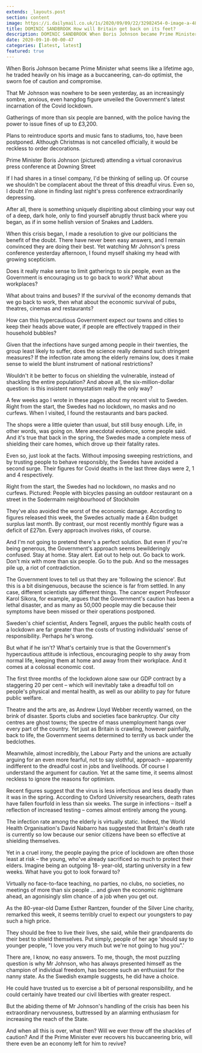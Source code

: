 ```yaml
---
extends: _layouts.post
section: content
image: https://i.dailymail.co.uk/1s/2020/09/09/22/32982454-0-image-a-48_1599686271860.jpg 
title: DOMINIC SANDBROOK How will Britain get back on its feet?  
description: DOMINIC SANDBROOK When Boris Johnson became Prime Minister, he traded heavily on his image as a buccaneering, can-do optimist, the sworn foe of caution and compromise. 
date: 2020-09-10-00-00-47 
categories: [latest, latest] 
featured: true 
--- 
```

When Boris Johnson became Prime Minister what seems like a lifetime ago, he traded heavily on his image as a buccaneering, can-do optimist, the sworn foe of caution and compromise. 

That Mr Johnson was nowhere to be seen yesterday, as an increasingly sombre, anxious, even hangdog figure unveiled the Government's latest incarnation of the Covid lockdown. 

Gatherings of more than six people are banned, with the police having the power to issue fines of up to £3,200. 

Plans to reintroduce sports and music fans to stadiums, too, have been postponed. Although Christmas is not cancelled officially, it would be reckless to order decorations. 

Prime Minister Boris Johnson (pictured) attending a virtual coronavirus press conference at Downing Street 

If I had shares in a tinsel company, I'd be thinking of selling up. Of course we shouldn't be complacent about the threat of this dreadful virus. Even so, I doubt I'm alone in finding last night's press conference extraordinarily depressing. 

After all, there is something uniquely dispiriting about climbing your way out of a deep, dark hole, only to find yourself abruptly thrust back where you began, as if in some hellish version of Snakes and Ladders. 

When this crisis began, I made a resolution to give our politicians the benefit of the doubt. There have never been easy answers, and I remain convinced they are doing their best. Yet watching Mr Johnson's press conference yesterday afternoon, I found myself shaking my head with growing scepticism. 

Does it really make sense to limit gatherings to six people, even as the Government is encouraging us to go back to work? What about workplaces? 

What about trains and buses? If the survival of the economy demands that we go back to work, then what about the economic survival of pubs, theatres, cinemas and restaurants? 





How can this hypercautious Government expect our towns and cities to keep their heads above water, if people are effectively trapped in their household bubbles? 

Given that the infections have surged among people in their twenties, the group least likely to suffer, does the science really demand such stringent measures? If the infection rate among the elderly remains low, does it make sense to wield the blunt instrument of national restrictions? 

Wouldn't it be better to focus on shielding the vulnerable, instead of shackling the entire population? And above all, the six-million-dollar question: is this insistent nannystatism really the only way? 

A few weeks ago I wrote in these pages about my recent visit to Sweden. Right from the start, the Swedes had no lockdown, no masks and no curfews. When I visited, I found the restaurants and bars packed. 

The shops were a little quieter than usual, but still busy enough. Life, in other words, was going on. Mere anecdotal evidence, some people said. And it's true that back in the spring, the Swedes made a complete mess of shielding their care homes, which drove up their fatality rates. 

Even so, just look at the facts. Without imposing sweeping restrictions, and by trusting people to behave responsibly, the Swedes have avoided a second surge. Their figures for Covid deaths in the last three days were 2, 1 and 4 respectively. 

Right from the start, the Swedes had no lockdown, no masks and no curfews. Pictured: People with bicycles passing an outdoor restaurant on a street in the Sodermalm neighbourhood of Stockholm 

They've also avoided the worst of the economic damage. According to figures released this week, the Swedes actually made a £4bn budget surplus last month. By contrast, our most recently monthly figure was a deficit of £27bn. Every approach involves risks, of course. 

And I'm not going to pretend there's a perfect solution. But even if you're being generous, the Government's approach seems bewilderingly confused. Stay at home. Stay alert. Eat out to help out. Go back to work. Don't mix with more than six people. Go to the pub. And so the messages pile up, a riot of contradiction. 

The Government loves to tell us that they are 'following the science'. But this is a bit disingenuous, because the science is far from settled. In any case, different scientists say different things. The cancer expert Professor Karol Sikora, for example, argues that the Government's caution has been a lethal disaster, and as many as 50,000 people may die because their symptoms have been missed or their operations postponed. 

Sweden's chief scientist, Anders Tegnell, argues the public health costs of a lockdown are far greater than the costs of trusting individuals' sense of responsibility. Perhaps he's wrong. 

But what if he isn't? What's certainly true is that the Government's hypercautious attitude is infectious, encouraging people to shy away from normal life, keeping them at home and away from their workplace. And it comes at a colossal economic cost. 

The first three months of the lockdown alone saw our GDP contract by a staggering 20 per cent – which will inevitably take a dreadful toll on people's physical and mental health, as well as our ability to pay for future public welfare. 

Theatre and the arts are, as Andrew Lloyd Webber recently warned, on the brink of disaster. Sports clubs and societies face bankruptcy. Our city centres are ghost towns; the spectre of mass unemployment hangs over every part of the country. Yet just as Britain is crawling, however painfully, back to life, the Government seems determined to terrify us back under the bedclothes. 

Meanwhile, almost incredibly, the Labour Party and the unions are actually arguing for an even more fearful, not to say slothful, approach – apparently indifferent to the dreadful cost in jobs and livelihoods. Of course I understand the argument for caution. Yet at the same time, it seems almost reckless to ignore the reasons for optimism. 

Recent figures suggest that the virus is less infectious and less deadly than it was in the spring. According to Oxford University researchers, death rates have fallen fourfold in less than six weeks. The surge in infections – itself a reflection of increased testing – comes almost entirely among the young. 

The infection rate among the elderly is virtually static. Indeed, the World Health Organisation's David Nabarro has suggested that Britain's death rate is currently so low because our senior citizens have been so effective at shielding themselves. 

Yet in a cruel irony, the people paying the price of lockdown are often those least at risk – the young, who've already sacrificed so much to protect their elders. Imagine being an outgoing 18- year-old, starting university in a few weeks. What have you got to look forward to? 

Virtually no face-to-face teaching, no parties, no clubs, no societies, no meetings of more than six people ... and given the economic nightmare ahead, an agonisingly slim chance of a job when you get out. 

As the 80-year-old Dame Esther Rantzen, founder of the Silver Line charity, remarked this week, it seems terribly cruel to expect our youngsters to pay such a high price. 

They should be free to live their lives, she said, while their grandparents do their best to shield themselves. Put simply, people of her age 'should say to younger people, "I love you very much but we're not going to hug you".' 

There are, I know, no easy answers. To me, though, the most puzzling question is why Mr Johnson, who has always presented himself as the champion of individual freedom, has become such an enthusiast for the nanny state. As the Swedish example suggests, he did have a choice. 

He could have trusted us to exercise a bit of personal responsibility, and he could certainly have treated our civil liberties with greater respect.

But the abiding theme of Mr Johnson's handling of the crisis has been his extraordinary nervousness, buttressed by an alarming enthusiasm for increasing the reach of the State. 

And when all this is over, what then? Will we ever throw off the shackles of caution? And if the Prime Minister ever recovers his buccaneering brio, will there even be an economy left for him to revive?

